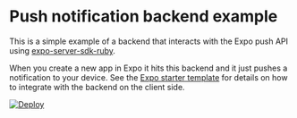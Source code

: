 # Push notification backend example

This is a simple example of a backend that interacts with the Expo
push API using [expo-server-sdk-ruby](https://github.com/expo/expo-server-sdk-ruby).

When you create a new app in Expo it hits this backend and it just
pushes a notification to your device. See the [Expo starter
template](http://github.com/expo/new-project-template)
for details on how to integrate with the backend on the client side.

[![Deploy](https://www.herokucdn.com/deploy/button.svg)](https://heroku.com/deploy)
